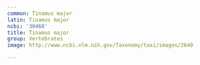 ```yaml
---
common: Tinamus major
latin: Tinamus major
ncbi: '30468'
title: Tinamus major
group: Vertebrates
image: http://www.ncbi.nlm.nih.gov/Taxonomy/taxi/images/2640

---
```

